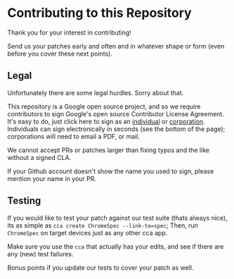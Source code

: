 # Contributing to this Repository

Thank you for your interest in contributing!

Send us your patches early and often and in whatever shape or form (even before you cover these next points).

## Legal

Unfortunately there are some legal hurdles. Sorry about that.

This repository is a Google open source project, and so we require contributors to sign Google's open source Contributor License Agreement.
It's easy to do, just click here to sign as an [individual](https://developers.google.com/open-source/cla/individual) or [corporation](https://developers.google.com/open-source/cla/corporate).
Individuals can sign electronically in seconds (see the bottom of the page); corporations will need to email a PDF, or mail.

We cannot accept PRs or patches larger than fixing typos and the like without a signed CLA.

If your Github account doesn't show the name you used to sign, please mention your name in your PR.

## Testing

If you would like to test your patch against our test suite (thats always nice), its as simple as `cca create ChromeSpec --link-to=spec`;   Then, run `ChromeSpec` on target devices just as any other cca app.

Make sure you use the `cca` that actually has your edits, and see if there are any (new) test failures.

Bonus points if you update our tests to cover your patch as well.
